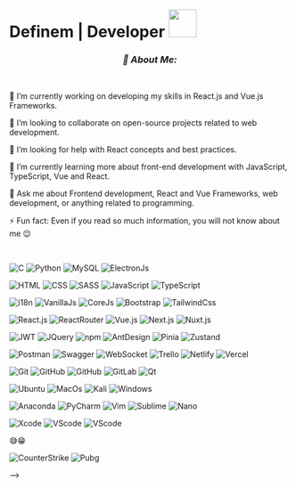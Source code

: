 #  Definem | Developer <img src="https://media.giphy.com/media/mGcNjsfWAjY5AEZNw6/giphy.gif" width="50">





<h3 align="center"><i> 💫 About Me: </i></h1>

<br>

🔭 I’m currently working on developing my skills in React.js and Vue.js Frameworks.<br>

👯 I’m looking to collaborate on open-source projects related to web development.<br>

🤝 I’m looking for help with React concepts and best practices.<br>

🌱 I’m currently learning more about front-end development with JavaScript, TypeScript, Vue and React.<br>

💬 Ask me about Frontend development, React and Vue Frameworks, web development, or anything related to programming.<br>

⚡️ Fun fact: Even if you read so much information, you will not know about me 😉


<br>


![C](https://img.shields.io/badge/C%20Prog%20lang-information?style=flat&logo=c&logoColor=black&color=black&labelColor=0077b6)
![Python](https://img.shields.io/badge/Python-information?style=flat&logo=python&logoColor=black&color=black&labelColor=3670A0)
![MySQL](https://img.shields.io/badge/MySQL-information?style=flat&logo=mysql&logoColor=black&color=black&labelColor=039BE5)
![ElectronJs](https://img.shields.io/badge/Electron%20Js-information?style=flat&logo=electron&logoColor=black&color=black&labelColor=039BE5)

![HTML](https://img.shields.io/badge/HTML-information?style=flat&logo=html5&logoColor=black&color=black&labelColor=%23E34F26)
![CSS](https://img.shields.io/badge/CSS-information?style=flat&logo=css3&logoColor=black&color=black&labelColor=%231572B6)
![SASS](https://img.shields.io/badge/SASS-information?style=flat&logo=sass&logoColor=black&color=black&labelColor=EF87BE)
![JavaScript](https://img.shields.io/badge/JavaScript-information?style=flat&logo=javascript&logoColor=black&color=black&labelColor=F7DF1E)
![TypeScript](https://img.shields.io/badge/TypeScript-information?style=flat&logo=typescript&logoColor=black&color=black&labelColor=039BE5)

![i18n](https://img.shields.io/badge/i18n-information?style=flat&logo=i18next&logoColor=black&color=black&labelColor=F7DF1E)
![VanillaJs](https://img.shields.io/badge/Vanilla%20Js-information?style=flat&logo=javascript&logoColor=black&color=black&labelColor=F7DF1E)
![CoreJs](https://img.shields.io/badge/Core%20Js-information?style=flat&logo=javascript&logoColor=black&color=black&labelColor=F7DF1E)
![Bootstrap](https://img.shields.io/badge/Bootstrap-information?style=flat&logo=bootstrap&logoColor=black&color=black&labelColor=553C76)
![TailwindCss](https://img.shields.io/badge/TailwindCss-information?style=flat&logo=tailwindcss&logoColor=black&color=black&labelColor=039BE5)

![React.js](https://img.shields.io/badge/React.js-information?style=flat&logo=react&logoColor=white&color=black&labelColor=61DBFB)
![ReactRouter](https://img.shields.io/badge/React%20Router-information?style=flat&logo=reactrouter&logoColor=white&color=black&labelColor=%23E34F26)
![Vue.js](https://img.shields.io/badge/Vue.js-information?style=flat&logo=vue.js&logoColor=41B883&color=black&labelColor=black)
![Next.js](https://img.shields.io/badge/Next.js-information?style=flat&logo=next.js&logoColor=black&color=black&labelColor=white)
![Nuxt.js](https://img.shields.io/badge/Nuxt.js-information?style=flat&logo=nuxt.js&logoColor=00e676&color=black&labelColor=black)

![JWT](https://img.shields.io/badge/JWT-information?color=black&style=flat&logo=JSON%20web%20tokens)
![JQuery](https://img.shields.io/badge/JQuery-information?style=flat&logo=jquery&logoColor=039BE5&color=black&labelColor=black)
![npm](https://img.shields.io/badge/npm-information?style=flat&logo=npm&logoColor=white&color=black&labelColor=%23E34F26)
![AntDesign](https://img.shields.io/badge/AntDesign-information?style=flat&logo=antdesign&logoColor=white&color=black&labelColor=black)
![Pinia](https://img.shields.io/badge/Pinia-information?style=flat&logo=pinia&logoColor=white&color=black&labelColor=black)
![Zustand](https://img.shields.io/badge/Zustand-information?style=flat&logo=zustand&logoColor=white&color=black&labelColor=black)

![Postman](https://img.shields.io/badge/Postman-information?style=flat&logo=postman&logoColor=black&color=black&labelColor=FF6C37)
![Swagger](https://img.shields.io/badge/Swagger-information?style=flat&logo=swagger&logoColor=black&color=black&labelColor=85EA2D)
![WebSocket](https://img.shields.io/badge/WebSocket-information?style=flat&logo=websocket.io&logoColor=black&color=black&labelColor=%2300CCBB)
![Trello](https://img.shields.io/badge/Trello-information?style=flat&logo=Trello&logoColor=white&color=black&labelColor=%23026AA7)
![Netlify](https://img.shields.io/badge/Netlify-information?style=flat&logo=netlify&logoColor=3cd8a5&color=black&labelColor=303030)
![Vercel](https://img.shields.io/badge/Vercel-information?style=flat&logo=vercel&logoColor=white&color=black&labelColor=black)

![Git](https://img.shields.io/badge/Git-information?style=flat&logo=git&logoColor=white&color=black&labelColor=%23E34F26)
![GitHub](https://img.shields.io/badge/GitHub-information?style=flat&logo=github&logoColor=white&color=black&labelColor=181717)
![GitHub](https://img.shields.io/badge/Ci%2FCD-Git-information?style=flat&logo=github&logoColor=white&color=black&labelColor=181717)
![GitLab](https://img.shields.io/badge/GitLab-information?style=flat&logo=gitlab&logoColor=white&color=black&labelColor=%23E34F26)
![Qt](https://img.shields.io/badge/Qt-information?style=flat&logo=qt&logoColor=41B883&color=black&labelColor=black)

![Ubuntu](https://img.shields.io/badge/Ubuntu-information?style=flat&logo=ubuntu&logoColor=white&color=black&labelColor=E95420)
![MacOs](https://img.shields.io/badge/MacOs-information?style=flat&logo=apple&logoColor=white&color=black&labelColor=#383838)
![Kali](https://img.shields.io/badge/Kali%20Linux-information?style=flat&logo=kalilinux&logoColor=white&color=black&labelColor=1976d2)
![Windows](https://img.shields.io/badge/Windows-information?style=flat&logo=windows&logoColor=white&color=black&labelColor=1976d2)


![Anaconda](https://img.shields.io/badge/Anaconda-information?style=flat&logo=anaconda&logoColor=black&color=black&labelColor=green)
![PyCharm](https://img.shields.io/badge/PyCharm-information?style=flat&logo=pycharm&logoColor=black&color=black&labelColor=green)
![Vim](https://img.shields.io/badge/Vim-information?style=flat&logo=vim&logoColor=black&color=black&labelColor=003500)
![Sublime](https://img.shields.io/badge/Sublime-information?style=flat&logo=Sublimetext&logoColor=e65100&color=black&labelColor=ff9800)
![Nano](https://img.shields.io/badge/Nano-information?style=flat&logo=nano&logoColor=410000&color=black&labelColor=ivory)


![Xcode](https://img.shields.io/badge/Xcode-information?style=flat&logo=xcode&logoColor=black&color=black&labelColor=1976d2)
![VScode](https://img.shields.io/badge/VScode-information?style=flat&logo=visualstudiocode&logoColor=black&color=black&labelColor=1976d2)
![VScode](https://img.shields.io/badge/Visual%20Studio-information?style=flat&logo=visualstudio&logoColor=black&color=black&labelColor=1976d2)

😅😁

![CounterStrike](https://img.shields.io/badge/-CounterStrike-black?style=flat-square&logo=counterstrike)
![Pubg](https://img.shields.io/badge/-PUBG-black?style=flat-square&logo=pubg)

-->
